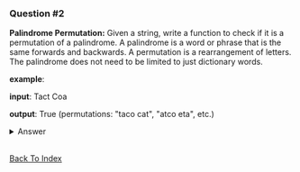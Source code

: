 ### Question #2

**Palindrome Permutation:** Given a string, write a function to check if it is a permutation of a palindrome. A palindrome is a word or phrase that is the same forwards and backwards. A permutation is a rearrangement of letters. The palindrome does not need to be limited to just dictionary words.

**example**:

**input**: Tact Coa

**output**: True (permutations: "taco cat", "atco eta", etc.)

<details>
<summary>Answer</summary>

When we approach this question, we should ask ourself what does it mean that a given string is a palindrome? what can we learn from it? what features does a palindrome have?
We can notice that every letter in a palindrome appears an even number of times in case the word's length is even, if it's length is odd - there will be a single letter that will appear odd number of times.
Having noticing that, it is much easier now to code this problem. we will build a frequency dictionary, which will hold each letter frequency in the word.
then, we will count how many odd frequencies there are - and if there are none (or one, if the word's length is odd) - its a palindrome permutation.

```JavaScript

const buildFrequencyDict = (string) => {
    const frequencyDict = {};

    for(let letter of string) {
        let frequency = frequencyDict[letter];
        frequency ? frequencyDict[letter] = ++frequency : frequencyDict[letter] = 1;
    }

    return frequencyDict;
}

const isPalindromePermutation = (string = "tactcoapapa") => {
    const frequencyDict = buildFrequencyDict(string);

    let lettersWithOddFrequency = 0;
    for(const [letter, frequency] of Object.entries(frequencyDict)) {
        if(frequency % 2 !== 0) {
            lettersWithOddFrequency++;
        }
    }

    if(string.length % 2 !== 0) {
        lettersWithOddFrequency--;
    }

    return lettersWithOddFrequency === 0;
    }

```

Runtime complexity of this algorithm is `O(n)`

</details>

<br>

[Back To Index](../index.md)
